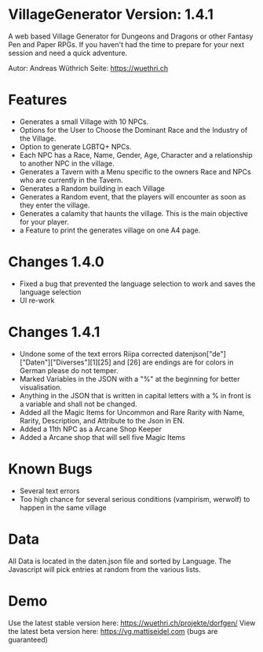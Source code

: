 # VillageGenerator Version: 1.4.1
A web based Village Generator for Dungeons and Dragons or other Fantasy Pen and Paper RPGs. If you haven't had the time to prepare for your next session and need a quick adventure.

Autor: Andreas Wüthrich
Seite: https://wuethri.ch

# Features
*  Generates a small Village with 10 NPCs.
*  Options for the User to Choose the Dominant Race and the Industry of the Village.
*  Option to generate LGBTQ+ NPCs.
*  Each NPC has a Race, Name, Gender, Age, Character and a relationship to another NPC in the village.
*  Generates a Tavern with a Menu specific to the owners Race and NPCs who are currently in the Tavern.
*  Generates a Random building in each Village
*  Generates a Random event, that the players will encounter as soon as they enter the village.
*  Generates a calamity that haunts the village. This is the main objective for your player.
*  a Feature to print the generates village on one A4 page.
# Changes 1.4.0
* Fixed a bug that prevented the language selection to work and saves the language selection
* UI re-work
# Changes 1.4.1
* Undone some of the text errors Riipa corrected datenjson["de"]["Daten"]["Diverses"][1][25] and [26] are endings are for colors in German please do not temper.
* Marked Variables in the JSON with a "%" at the beginning for better visualisation.
* Anything in the JSON that is written in capital letters with a % in front is a variable and shall not be changed.
* Added all the Magic Items for Uncommon and Rare Rarity with Name, Rarity, Description, and Attribute to the Json in EN.
* Added a 11th NPC as a Arcane Shop Keeper
* Added a Arcane shop that will sell five Magic Items
# Known Bugs
* Several text errors
* Too high chance for several serious conditions (vampirism, werwolf) to happen in the same village
# Data
All Data is located in the daten.json file and sorted by Language. The Javascript will pick entries at random from the various lists.
# Demo
Use the latest stable version here: https://wuethri.ch/projekte/dorfgen/
View the latest beta version here: https://vg.mattiseidel.com (bugs are guaranteed)